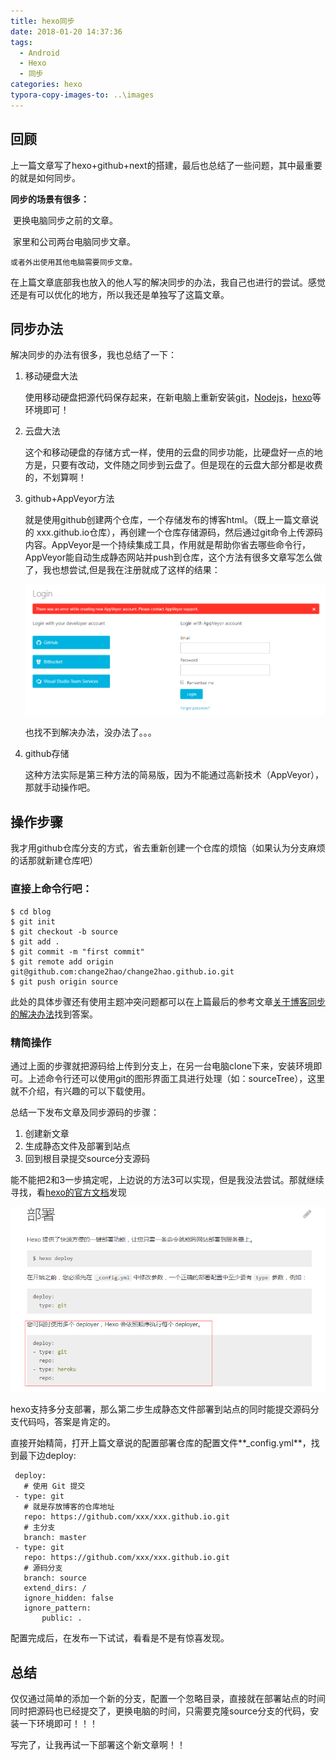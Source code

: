 ```yaml
---
title: hexo同步
date: 2018-01-20 14:37:36
tags:
  - Android
  - Hexo
  - 同步
categories: hexo
typora-copy-images-to: ..\images
---
```


## 回顾

上一篇文章写了hexo+github+next的搭建，最后也总结了一些问题，其中最重要的就是如何同步。



**同步的场景有很多：**

​	更换电脑同步之前的文章。

​	家里和公司两台电脑同步文章。

 	或者外出使用其他电脑需要同步文章。



在上篇文章底部我也放入的他人写的解决同步的办法，我自己也进行的尝试。感觉还是有可以优化的地方，所以我还是单独写了这篇文章。



## 同步办法

解决同步的办法有很多，我也总结了一下：

1. 移动硬盘大法

   使用移动硬盘把源代码保存起来，在新电脑上重新安装[git](https://git-scm.com/download/)，[Nodejs](http://nodejs.cn/)，[hexo](https://hexo.io/)等环境即可！

2. 云盘大法

   这个和移动硬盘的存储方式一样，使用的云盘的同步功能，比硬盘好一点的地方是，只要有改动，文件随之同步到云盘了。但是现在的云盘大部分都是收费的，不划算啊！

3. github+AppVeyor方法

   就是使用github创建两个仓库，一个存储发布的博客html。（既上一篇文章说的 xxx.github.io仓库），再创建一个仓库存储源码，然后通过git命令上传源码内容。AppVeyor是一个持续集成工具，作用就是帮助你省去哪些命令行，AppVeyor能自动生成静态网站并push到仓库，这个方法有很多文章写怎么做了，我也想尝试,但是我在注册就成了这样的结果：

   ![appveyor_error](../images/appveyor_error.png)

   也找不到解决办法，没办法了。。。

4. github存储

   这种方法实际是第三种方法的简易版，因为不能通过高新技术（AppVeyor），那就手动操作吧。

## 操作步骤

我才用github仓库分支的方式，省去重新创建一个仓库的烦恼（如果认为分支麻烦的话那就新建仓库吧）

### 直接上命令行吧：

```shell
$ cd blog
$ git init
$ git checkout -b source
$ git add .
$ git commit -m "first commit"
$ git remote add origin git@github.com:change2hao/change2hao.github.io.git
$ git push origin source
```

此处的具体步骤还有使用主题冲突问题都可以在上篇最后的参考文章[关于博客同步的解决办法](http://devtian.me/2015/03/17/blog-sync-solution/)找到答案。

### 精简操作

通过上面的步骤就把源码给上传到分支上，在另一台电脑clone下来，安装环境即可。上述命令行还可以使用git的图形界面工具进行处理（如：sourceTree），这里就不介绍，有兴趣的可以下载使用。



总结一下发布文章及同步源码的步骤：

1. 创建新文章
2. 生成静态文件及部署到站点
3. 回到根目录提交source分支源码

能不能把2和3一步搞定呢，上边说的方法3可以实现，但是我没法尝试。那就继续寻找，看[hexo的官方文档](https://hexo.io/zh-cn/docs/deployment.html)发现

![1516435721823](../images/1516435721823.png)

hexo支持多分支部署，那么第二步生成静态文件部署到站点的同时能提交源码分支代码吗，答案是肯定的。



直接开始精简，打开上篇文章说的配置部署仓库的配置文件**_config.yml**，找到最下边deploy:

```shell
 deploy:
   # 使用 Git 提交
 - type: git
   # 就是存放博客的仓库地址
   repo: https://github.com/xxx/xxx.github.io.git
   # 主分支
   branch: master
 - type: git
   repo: https://github.com/xxx/xxx.github.io.git
   # 源码分支
   branch: source
   extend_dirs: /
   ignore_hidden: false
   ignore_pattern:
       public: .
```

配置完成后，在发布一下试试，看看是不是有惊喜发现。



## 总结

仅仅通过简单的添加一个新的分支，配置一个忽略目录，直接就在部署站点的时间同时把源码也已经提交了，更换电脑的时间，只需要克隆source分支的代码，安装一下环境即可！！！



写完了，让我再试一下部署这个新文章啊！！



[参考]:http://devtian.me/2015/03/17/blog-sync-solution/

